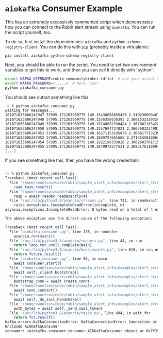 # `aiokafka` Consumer Example

This has an extremely excessively commented script which demonstrates how you can connect to the Rubin alert stream using `aiokafka`.
You can run the script yourself, too.

To do so, first install the dependencies: `aiokafka` and `python-schema-registry-client`.
You can do this with `pip` (probably inside a virtualenv):

```
pip install aiokafka python-schema-registry-client
```

Next, you should be able to run the script.
You need to set two environment variables to get this to work, and then you can call it directly with 'python':

```sh
export KAFKA_USERNAME=rubin-communitybroker-idfint  # use your actual value!
export KAFKA_PASSWORD=<.....>  # here, too!
python aiokafka_consumer.py
```

You should see output something like this:
```sh
-> % python aiokafka_consumer.py
waiting for messages...
181071633606247047 57095.171263959775 149.15438008865456 2.3102360904670896
181071633606247048 57095.171263959775 149.1556358638395 2.368153232932496
181071633606247049 57095.171263959775 149.15740682390484 2.3670021854244743
181071633606247050 57095.171263959775 149.1557694724021 2.3663503234901566
181071633606247051 57095.171263959775 149.16271153195876 2.3686177132399333
181071633606247052 57095.171263959775 149.1809797661668 2.2713545010864933
181071633606247054 57095.171263959775 149.1822198338826 2.3662603701715366
181071633606247055 57095.171263959775 149.1840972577531 2.3685176110804753
[...]
```


If you see something like this, then you have the wrong credentials:

```sh

-> % python aiokafka_consumer.py
Traceback (most recent call last):
  File "/home/swnelson/code/rubin/sample_alert_info/examples/alert_stream_integration_endpoint/aiokafka_consumer/virtualenv3.8/lib/python3.8/site-packages/aiokafka/conn.py", line 375, in _on_read_task_error
    read_task.result()
  File "/home/swnelson/code/rubin/sample_alert_info/examples/alert_stream_integration_endpoint/aiokafka_consumer/virtualenv3.8/lib/python3.8/site-packages/aiokafka/conn.py", line 518, in _read
    resp = await reader.readexactly(4)
  File "/usr/lib/python3.8/asyncio/streams.py", line 721, in readexactly
    raise exceptions.IncompleteReadError(incomplete, n)
asyncio.exceptions.IncompleteReadError: 0 bytes read on a total of 4 expected bytes

The above exception was the direct cause of the following exception:

Traceback (most recent call last):
  File "aiokafka_consumer.py", line 135, in <module>
    asyncio.run(main())
  File "/usr/lib/python3.8/asyncio/runners.py", line 44, in run
    return loop.run_until_complete(main)
  File "/usr/lib/python3.8/asyncio/base_events.py", line 616, in run_until_complete
    return future.result()
  File "aiokafka_consumer.py", line 93, in main
    await consumer.start()
  File "/home/swnelson/code/rubin/sample_alert_info/examples/alert_stream_integration_endpoint/aiokafka_consumer/virtualenv3.8/lib/python3.8/site-packages/aiokafka/consumer/consumer.py", line 346, in start
    await self._client.bootstrap()
  File "/home/swnelson/code/rubin/sample_alert_info/examples/alert_stream_integration_endpoint/aiokafka_consumer/virtualenv3.8/lib/python3.8/site-packages/aiokafka/client.py", line 210, in bootstrap
    bootstrap_conn = await create_conn(
  File "/home/swnelson/code/rubin/sample_alert_info/examples/alert_stream_integration_endpoint/aiokafka_consumer/virtualenv3.8/lib/python3.8/site-packages/aiokafka/conn.py", line 96, in create_conn
    await conn.connect()
  File "/home/swnelson/code/rubin/sample_alert_info/examples/alert_stream_integration_endpoint/aiokafka_consumer/virtualenv3.8/lib/python3.8/site-packages/aiokafka/conn.py", line 234, in connect
    await self._do_sasl_handshake()
  File "/home/swnelson/code/rubin/sample_alert_info/examples/alert_stream_integration_endpoint/aiokafka_consumer/virtualenv3.8/lib/python3.8/site-packages/aiokafka/conn.py", line 314, in _do_sasl_handshake
    auth_bytes = await self._send_sasl_token(
  File "/usr/lib/python3.8/asyncio/tasks.py", line 494, in wait_for
    return fut.result()
kafka.errors.KafkaConnectionError: KafkaConnectionError: Connection at alert-stream-int.lsst.cloud:9094 closed
Unclosed AIOKafkaConsumer
consumer: <aiokafka.consumer.consumer.AIOKafkaConsumer object at 0x7f29ff94d850>
```
